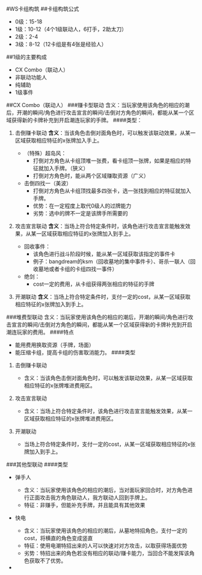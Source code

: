 #WS卡组构筑
##卡组构筑公式
- 0级：15-18
- 1级：10-12（4个1级联动人，6打手，2助太刀）
- 2级：2-4
- 3级：8-12（12卡组是有4张是经验人）

##1级的主要构成
- CX Combo（联动人）
- 非联动功能人
- 纯辅助
- 1级事件

##CX Combo（联动人）
###赚卡型联动
含义：当玩家使用该角色的相应的潮后，开潮的瞬间/角色进行攻击宣言的瞬间/击倒对方角色的瞬间，都能从某一个区域获得新的卡牌补充到开启潮连玩家的手牌。
####类型：
1. 击倒赚卡联动
    **含义**：当该角色击倒对面角色时，可以触发该联动效果，从某一区域获取相应特征的x张牌加入手上。
    - （特殊）超岛风：
      - 打倒对方角色从卡组顶堆一张费，看卡组顶一张牌，如果是相应的特征就加入手牌。（狭义）
      - 打倒对方角色时，能从两个区域赚取资源（广义）
    - 击倒四找一（美波）
      - 打倒对方角色从卡组顶找最多四张卡，选一张找到相应的特征就加入手牌。
      - 优势：在一定程度上取代0级人的过牌能力
      - 劣势：选中的牌不一定是该牌手所需要的

2. 攻击宣言联动
    **含义**：当场上符合特定条件时，该角色进行攻击宣言能触发效果，从某一区域获取相应特征的x张牌加入到手上。
    - 回收事件：
      - 该角色进行战斗阶段时候，能从某一区域获取该指定的事件卡
      - 例子：bangdream的ksm（回收墓地的集中事件卡）、哥杀一联人（回收墓地或者卡组的卡组四找一事件）
    - 绝剑：
      - cost一定的费用，从卡组获得两张相应的特征的手牌

3. 开潮联动
    **含义**：当场上符合特定条件时，支付一定的cost，从某一区域获取相应特征的x张牌加入到手上。


###堆费型联动
含义：当玩家使用该角色的相应的潮后，开潮的瞬间/角色进行攻击宣言的瞬间/击倒对方角色的瞬间，都能从某一个区域获得新的卡牌补充到开启潮连玩家的费用。
####特点
- 能用费用换取资源（手牌，场面）
- 能压缩卡组，提高卡组的伤害取消能力。
####类型
1. 击倒赚卡联动
   - 含义：当该角色击倒对面角色时，可以触发该联动效果，从某一区域获取相应特征的x张牌堆进费用区。

2. 攻击宣言联动
   - 含义：当场上符合特定条件时，该角色进行攻击宣言能触发效果，从某一区域获取相应特征的x张牌堆进费用区。

3. 开潮联动
   - 当场上符合特定条件时，支付一定的cost，从某一区域获取相应特征的x张牌加入到手上。

###其他型联动
####类型
- 弹手人
  - 含义：当玩家使用该角色的相应的潮后，当对面玩家回合时，对方角色进行正面攻击我方角色联动人，我方联动人回到手牌上。
  - 特征：非赚手，但能补充手牌，并且能具有其他效果

- 快电
  - 含义：当玩家使用该角色的相应的潮后，从墓地特招角色，支付一定的cost，将横直的角色变成竖直
  - 特征：使用电潮特招出来的人可以快速对对方攻击，以取获得场面优势
  - 劣势：特招出来的角色若没有相应的联动/赚卡能力，当回合不能发挥该角色获取不了优势。

- 
